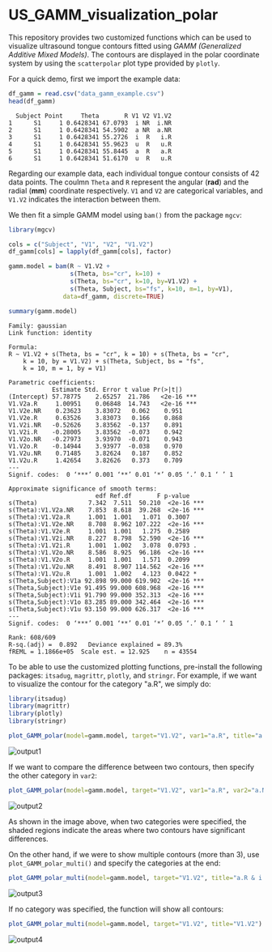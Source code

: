 # US_GAMM_visualization_polar
This repository provides two customized functions which can be used to visualize ultrasound tongue contours fitted using *GAMM (Generalized Additive Mixed Models)*.
The contours are displayed in the polar coordinate system by using the `scatterpolar` plot type provided by `plotly`.

For a quick demo, first we import the example data:

``` r
df_gamm = read.csv("data_gamm_example.csv")
head(df_gamm)
```

```
  Subject Point     Theta       R V1 V2 V1.V2
1      S1     1 0.6428341 67.0793  i NR  i.NR
2      S1     1 0.6428341 54.5902  a NR  a.NR
3      S1     1 0.6428341 55.2726  i  R   i.R
4      S1     1 0.6428341 55.9623  u  R   u.R
5      S1     1 0.6428341 55.8445  a  R   a.R
6      S1     1 0.6428341 51.6170  u  R   u.R
```

Regarding our example data, each individual tongue contour consists of 42 data points.
The coulmn `Theta` and `R` represent the angular (**rad**) and the radial (**mm**) coordinate respectively.
`V1` and `V2` are categorical variables, and `V1.V2` indicates the interaction between them.

We then fit a simple GAMM model using `bam()` from the package `mgcv`:

``` r
library(mgcv)

cols = c("Subject", "V1", "V2", "V1.V2")
df_gamm[cols] = lapply(df_gamm[cols], factor)

gamm.model = bam(R ~ V1.V2 +
                 s(Theta, bs="cr", k=10) +
                 s(Theta, bs="cr", k=10, by=V1.V2) +
                 s(Theta, Subject, bs="fs", k=10, m=1, by=V1),
               data=df_gamm, discrete=TRUE)

summary(gamm.model)
```

```
Family: gaussian 
Link function: identity 

Formula:
R ~ V1.V2 + s(Theta, bs = "cr", k = 10) + s(Theta, bs = "cr", 
    k = 10, by = V1.V2) + s(Theta, Subject, bs = "fs", 
    k = 10, m = 1, by = V1)

Parametric coefficients:
            Estimate Std. Error t value Pr(>|t|)    
(Intercept) 57.78775    2.65257  21.786   <2e-16 ***
V1.V2a.R     1.00951    0.06848  14.743   <2e-16 ***
V1.V2e.NR    0.23623    3.83072   0.062    0.951    
V1.V2e.R     0.63526    3.83073   0.166    0.868    
V1.V2i.NR   -0.52626    3.83562  -0.137    0.891    
V1.V2i.R    -0.28005    3.83562  -0.073    0.942    
V1.V2o.NR   -0.27973    3.93970  -0.071    0.943    
V1.V2o.R    -0.14944    3.93977  -0.038    0.970    
V1.V2u.NR    0.71485    3.82624   0.187    0.852    
V1.V2u.R     1.42654    3.82626   0.373    0.709    
---
Signif. codes:  0 ‘***’ 0.001 ‘**’ 0.01 ‘*’ 0.05 ‘.’ 0.1 ‘ ’ 1

Approximate significance of smooth terms:
                        edf Ref.df       F p-value    
s(Theta)              7.342  7.511  50.210  <2e-16 ***
s(Theta):V1.V2a.NR    7.853  8.618  39.268  <2e-16 ***
s(Theta):V1.V2a.R     1.001  1.001   1.071  0.3007    
s(Theta):V1.V2e.NR    8.708  8.962 107.222  <2e-16 ***
s(Theta):V1.V2e.R     1.001  1.001   1.275  0.2589    
s(Theta):V1.V2i.NR    8.227  8.798  52.590  <2e-16 ***
s(Theta):V1.V2i.R     1.001  1.002   3.078  0.0793 .  
s(Theta):V1.V2o.NR    8.586  8.925  96.186  <2e-16 ***
s(Theta):V1.V2o.R     1.001  1.001   1.571  0.2099    
s(Theta):V1.V2u.NR    8.491  8.907 114.562  <2e-16 ***
s(Theta):V1.V2u.R     1.001  1.002   4.123  0.0422 *  
s(Theta,Subject):V1a 92.898 99.000 619.902  <2e-16 ***
s(Theta,Subject):V1e 91.495 99.000 608.968  <2e-16 ***
s(Theta,Subject):V1i 91.790 99.000 352.313  <2e-16 ***
s(Theta,Subject):V1o 83.285 89.000 342.464  <2e-16 ***
s(Theta,Subject):V1u 93.150 99.000 626.317  <2e-16 ***
---
Signif. codes:  0 ‘***’ 0.001 ‘**’ 0.01 ‘*’ 0.05 ‘.’ 0.1 ‘ ’ 1

Rank: 608/609
R-sq.(adj) =  0.892   Deviance explained = 89.3%
fREML = 1.1866e+05  Scale est. = 12.925    n = 43554
```

To be able to use the customized plotting functions, pre-install the following packages: `itsadug`, `magrittr`, `plotly`, and `stringr`.
For example, if we want to visualize the contour for the category "a.R", we simply do:

``` r
library(itsadug)
library(magrittr)
library(plotly)
library(stringr)

plot_GAMM_polar(model=gamm.model, target="V1.V2", var1="a.R", title="a.R")
```
![output1]()

If we want to compare the difference between two contours, then specify the other category in `var2`:

``` r
plot_GAMM_polar(model=gamm.model, target="V1.V2", var1="a.R", var2="a.NR", title="a.R & a.NR")
```
![output2]()

As shown in the image above, when two categories were specified, the shaded regions indicate the areas where two contours have significant differences.

On the other hand, if we were to show multiple contours (more than 3), use `plot_GAMM_polar_multi()` and specify the categories at the end:

``` r
plot_GAMM_polar_multi(model=gamm.model, target="V1.V2", title="a.R & i.R & u.R", "a.R", "i.R", "u.R")
```
![output3]()

If no category was specified, the function will show all contours:

``` r
plot_GAMM_polar_multi(model=gamm.model, target="V1.V2", title="V1.V2")
```
![output4]()
